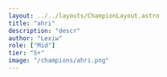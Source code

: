 ```yaml
---
layout: ../../layouts/ChampionLayout.astro
title: "ahri"
description: "descr"
author: "Lexiw"
role: ["Mid"]
tier: "S+"
image: "/champions/ahri.png"
---
```

